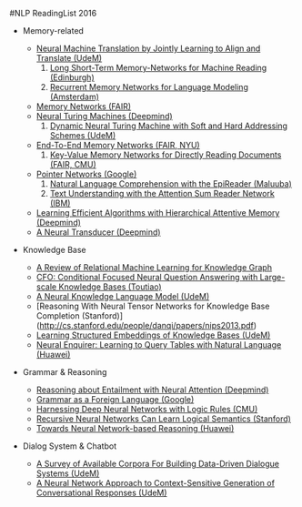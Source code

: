 #NLP ReadingList 2016

* Memory-related
  * [Neural Machine Translation by Jointly Learning to Align and Translate (UdeM)](https://arxiv.org/pdf/1409.0473v7.pdf)
    1. [Long Short-Term Memory-Networks for Machine Reading (Edinburgh)](http://arxiv.org/pdf/1601.06733v6.pdf)
    2. [Recurrent Memory Networks for Language Modeling (Amsterdam)](https://arxiv.org/pdf/1601.01272v2.pdf)
  * [Memory Networks (FAIR)](https://arxiv.org/pdf/1410.3916v11.pdf)
  * [Neural Turing Machines (Deepmind)](https://arxiv.org/pdf/1410.5401v2.pdf)
    1. [Dynamic Neural Turing Machine with Soft and Hard Addressing Schemes (UdeM)](https://arxiv.org/pdf/1607.00036v1.pdf)
  * [End-To-End Memory Networks (FAIR, NYU)](https://arxiv.org/pdf/1503.08895.pdf)
    1. [Key-Value Memory Networks for Directly Reading Documents (FAIR, CMU)](https://arxiv.org/pdf/1606.03126v1.pdf)
  * [Pointer Networks (Google)](https://arxiv.org/pdf/1506.03134v1.pdf)
    1. [Natural Language Comprehension with the EpiReader (Maluuba)](http://arxiv.org/pdf/1606.02270v2.pdf)
    2. [Text Understanding with the Attention Sum Reader Network (IBM)](https://arxiv.org/pdf/1603.01547.pdf)
  * [Learning Efficient Algorithms with Hierarchical Attentive Memory (Deepmind)](https://arxiv.org/pdf/1602.03218v2.pdf)
  * [A Neural Transducer (Deepmind)](https://arxiv.org/pdf/1511.04868v4.pdf)
  

* Knowledge Base
  * [A Review of Relational Machine Learning for Knowledge Graph](https://arxiv.org/pdf/1503.00759v3.pdf)
  * [CFO: Conditional Focused Neural Question Answering with Large-scale Knowledge Bases (Toutiao)](https://arxiv.org/pdf/1606.01994v2.pdf)
  * [A Neural Knowledge Language Model (UdeM)](https://arxiv.org/pdf/1608.00318v1.pdf)
  * [Reasoning With Neural Tensor Networks for Knowledge Base Completion (Stanford)] (http://cs.stanford.edu/people/danqi/papers/nips2013.pdf)
  * [Learning Structured Embeddings of Knowledge Bases (UdeM)](http://ronan.collobert.com/pub/matos/2011_knowbases_aaai.pdf)
  * [Neural Enquirer: Learning to Query Tables with Natural Language (Huawei)](https://arxiv.org/pdf/1512.00965v2.pdf)
  
  

* Grammar & Reasoning
  * [Reasoning about Entailment with Neural Attention (Deepmind)](https://arxiv.org/pdf/1509.06664v4.pdf)
  * [Grammar as a Foreign Language (Google)](http://papers.nips.cc/paper/5635-grammar-as-a-foreign-language.pdf)
  * [Harnessing Deep Neural Networks with Logic Rules (CMU)](https://arxiv.org/pdf/1603.06318v3.pdf)
  * [Recursive Neural Networks Can Learn Logical Semantics (Stanford)](https://aclweb.org/anthology/W/W15/W15-4002.pdf)
  * [Towards Neural Network-based Reasoning (Huawei)](https://arxiv.org/pdf/1508.05508v1.pdf)
  

* Dialog System & Chatbot
  * [A Survey of Available Corpora For Building Data-Driven Dialogue Systems (UdeM)](https://arxiv.org/pdf/1512.05742v2.pdf)
  * [A Neural Network Approach to Context-Sensitive Generation of Conversational Responses (UdeM)](https://arxiv.org/pdf/1506.06714v1.pdf)
